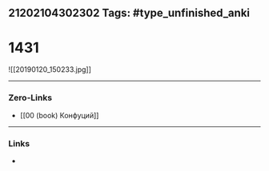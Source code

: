 21202104302302
Tags: #type_unfinished_anki
---
# 1431

![[20190120_150233.jpg]]

---
### Zero-Links
- [[00 (book) Конфуций]]
---
### Links
-
